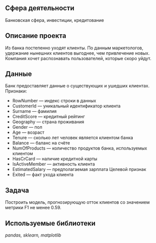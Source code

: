 ## Сфера деятельности
Банковская сфера, инвестиции, кредитование


## Описание проекта
Из банка постепенно уходят клиенты. По данным маркетологов, удержание нынешних клиентов выгоднее, чем привлечение новых. Компания хочет распознавать пользователей, которые скоро уйдут.

## Данные
Банк предоставляет данные о существующих и ушедших клиентах.
Признаки:
* RowNumber — индекс строки в данных
* CustomerId — уникальный идентификатор клиента
* Surname — фамилия
* CreditScore — кредитный рейтинг
* Geography — страна проживания
* Gender — пол
* Age — возраст
* Tenure — сколько лет человек является клиентом банка
* Balance — баланс на счёте
* NumOfProducts — количество продуктов банка, используемых клиентом
* HasCrCard — наличие кредитной карты
* IsActiveMember — активность клиента
* EstimatedSalary — предполагаемая зарплата
Целевой признак
* Exited — факт ухода клиента

## Задача
Построить модель, прогнозирующую отток клиентов со значением метрики F1 не менее 0.59.

## Используемые библиотеки
*pandas, sklearn, matplotlib*

